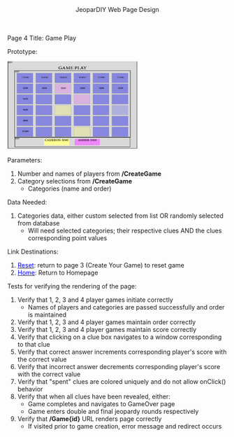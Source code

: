
<center>JeoparDIY Web Page Design</center>
<br><br>

Page 4 Title: Game Play

Prototype: 

<img src="./Images/page4.png" alt="Page 4" width="300" height="200">

Parameters:
1) Number and names of players from **/CreateGame**
2) Category selections from **/CreateGame**
    - Categories (name and order)

Data Needed: 
1) Categories data, either custom selected from list OR randomly selected from database
    - Will need selected categories; their respective clues AND the clues corresponding point values

Link Destinations: 

1) <u><font color="blue">Reset</font></u>: return to page 3 (Create Your Game) to reset game
2) <u><font color="blue">Home</font></u>: Return to Homepage

Tests for verifying the rendering of the page:
1) Verify that 1, 2, 3 and 4 player games initiate correctly
    - Names of players and categories are passed successfully and order is maintained
3) Verify that 1, 2, 3 and 4 player games maintain order correctly
4) Verify that 1, 2, 3 and 4 player games maintain score correctly
5) Verify that clicking on a clue box navigates to a window corresponding to that clue
6) Verify that correct answer increments corresponding player's score with the correct value
7) Verify that incorrect answer decrements corresponding player's score with the correct value
8) Verify that "spent" clues are colored uniquely and do not allow onClick() behavior
9) Verify that when all clues have been revealed, either:
    - Game completes and navigates to GameOver page
    - Game enters double and final jeopardy rounds respectively
10) Verify that **/Game{id}** URL renders page correctly
    - If visited prior to game creation, error message and redirect occurs



